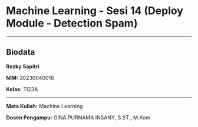 # Machine Learning - Sesi 14 (Deploy Module - Detection Spam)

---

## Biodata
**Rezky Sapitri**

**NIM:** 20230040016

**Kelas:** TI23A

---

**Mata Kuliah:** Machine Learning 

**Dosen Pengampu:** GINA PURNAMA INSANY, S.ST., M.Kom
